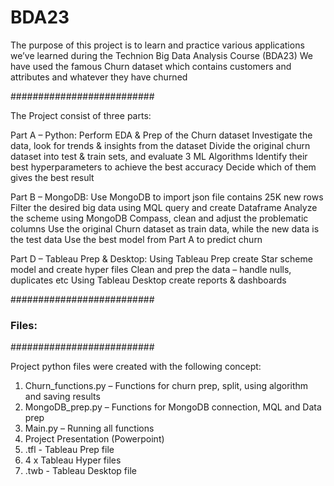 # BDA23

The purpose of this project is to learn and practice various applications we’ve learned during the Technion Big Data Analysis Course (BDA23)
We have used the famous Churn dataset which contains customers and attributes and whatever they have churned

##########################

The Project consist of three parts:

Part A – Python:
Perform EDA & Prep of the Churn dataset
Investigate the data, look for trends & insights from the dataset
Divide the original churn dataset into test & train sets, and evaluate 3 ML Algorithms
Identify their best hyperparameters to achieve the best accuracy
Decide which of them gives the best result

Part B – MongoDB:
Use MongoDB to import json file contains 25K new rows
Filter the desired big data using MQL query and create Dataframe
Analyze the scheme using MongoDB Compass, clean and adjust the problematic columns
Use the original Churn dataset as train data, while the new data is the test data
Use the best model from Part A to predict churn 

Part D – Tableau Prep & Desktop:
Using Tableau Prep create Star scheme model and create hyper files
Clean and prep the data – handle nulls, duplicates etc
Using Tableau Desktop create reports & dashboards 




##########################
###       Files:       ###
##########################

Project python files were created with the following concept:

1) Churn_functions.py – Functions for churn prep, split, using algorithm and saving results 
2) MongoDB_prep.py – Functions for MongoDB connection, MQL and Data prep
3) Main.py – Running all functions
4) Project Presentation (Powerpoint)
5)   .tfl - Tableau Prep file
6) 4 x Tableau Hyper files
7)   .twb - Tableau Desktop file
   


